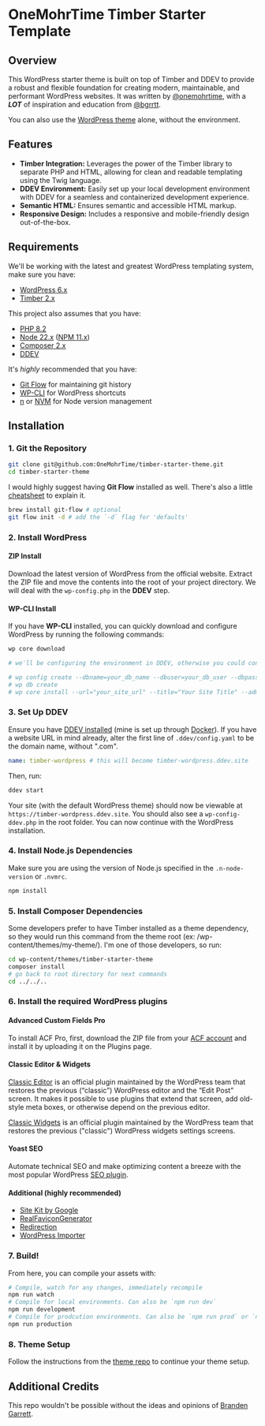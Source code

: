 # OneMohrTime Timber Starter Template

## Overview
This WordPress starter theme is built on top of Timber and DDEV to provide a robust and flexible foundation for creating modern, maintainable, and performant WordPress websites. It was written by [@onemohrtime](https://github.com/OneMohrTime), with a _**LOT**_ of inspiration and education from [@bgrrtt](https://github.com/bgrrtt).

You can also use the [WordPress theme](/wp-content/themes/timber-starter-theme/) alone, without the environment.

## Features
- **Timber Integration:** Leverages the power of the Timber library to separate PHP and HTML, allowing for clean and readable templating using the Twig language.
- **DDEV Environment:** Easily set up your local development environment with DDEV for a seamless and containerized development experience.
- **Semantic HTML:** Ensures semantic and accessible HTML markup.
- **Responsive Design:** Includes a responsive and mobile-friendly design out-of-the-box.

## Requirements
We'll be working with the latest and greatest WordPress templating system, make sure you have:
- [WordPress 6.x](https://wordpress.org/download/)
- [Timber 2.x](https://timber.github.io/docs/v2/installation/installation/)

This project also assumes that you have:
- [PHP 8.2](https://www.php.net/manual/en/install.php)
- [Node 22.x](https://nodejs.org/en/download/package-manager) ([NPM 11.x](https://www.npmjs.com/))
- [Composer 2.x](https://getcomposer.org/doc/00-intro.md)
- [DDEV](https://ddev.com/get-started/)

It's _highly_ recommended that you have:
- [Git Flow](https://nvie.com/posts/a-successful-git-branching-model/) for maintaining git history
- [WP-CLI](https://wp-cli.org/) for WordPress shortcuts
- [n](https://github.com/tj/n) or [NVM](https://github.com/nvm-sh/nvm) for Node version management

## Installation

### 1. Git the Repository
```bash
git clone git@github.com:OneMohrTime/timber-starter-theme.git
cd timber-starter-theme
```

I would highly suggest having **Git Flow** installed as well. There's also a little [cheatsheet](https://danielkummer.github.io/git-flow-cheatsheet/) to explain it.
```bash
brew install git-flow # optional
git flow init -d # add the `-d` flag for 'defaults'
```

### 2. Install WordPress

#### ZIP Install
Download the latest version of WordPress from the official website. Extract the ZIP file and move the contents into the root of your project directory. We will deal with the `wp-config.php` in the **DDEV** step.

#### WP-CLI Install
If you have **WP-CLI** installed, you can quickly download and configure WordPress by running the following commands:
```bash
wp core download

# we'll be configuring the environment in DDEV, otherwise you could continue on...

# wp config create --dbname=your_db_name --dbuser=your_db_user --dbpass=your_db_password --dbhost=your_db_host
# wp db create
# wp core install --url="your_site_url" --title="Your Site Title" --admin_user="admin" --admin_password="admin_password" --admin_email="admin_email"
```

### 3. Set Up DDEV
Ensure you have [DDEV installed](https://ddev.readthedocs.io/en/stable/users/install/ddev-installation/) (mine is set up through [Docker](https://docs.docker.com/desktop/install/mac-install/)). If you have a website URL in mind already, alter the first line of `.ddev/config.yaml` to be the domain name, without ".com".

```yaml
name: timber-wordpress # this will become timber-wordpress.ddev.site
```

Then, run:
```bash
ddev start
```
Your site (with the default WordPress theme) should now be viewable at `https://timber-wordpress.ddev.site`. You should also see a `wp-config-ddev.php` in the root folder. You can now continue with the WordPress installation.

### 4. Install Node.js Dependencies

Make sure you are using the version of Node.js specified in the `.n-node-version` or `.nvmrc`.
```bash
npm install
```

### 5. Install Composer Dependencies
Some developers prefer to have Timber installed as a theme dependency, so they would run this command from the theme root (ex: /wp-content/themes/my-theme/). I'm one of those developers, so run:

```bash
cd wp-content/themes/timber-starter-theme
composer install
# go back to root directory for next commands
cd ../../..
```

### 6. Install the required WordPress plugins
#### Advanced Custom Fields Pro
To install ACF Pro, first, download the ZIP file from your [ACF account](https://www.advancedcustomfields.com/my-account/view-licenses/) and install it by uploading it on the Plugins page.

#### Classic Editor & Widgets
[Classic Editor](https://wordpress.org/plugins/classic-editor/) is an official plugin maintained by the WordPress team that restores the previous (“classic”) WordPress editor and the “Edit Post” screen. It makes it possible to use plugins that extend that screen, add old-style meta boxes, or otherwise depend on the previous editor.

[Classic Widgets](https://wordpress.org/plugins/classic-widgets/) is an official plugin maintained by the WordPress team that restores the previous ("classic") WordPress widgets settings screens.

#### Yoast SEO
Automate technical SEO and make optimizing content a breeze with the most popular WordPress [SEO plugin](https://yoast.com/wordpress/plugins/seo/).

#### Additional (highly recommended)
- [Site Kit by Google](https://sitekit.withgoogle.com/)
- [RealFaviconGenerator](https://realfavicongenerator.net/)
- [Redirection](https://redirection.me/)
- [WordPress Importer](https://wordpress.org/plugins/wordpress-importer/)

### 7. Build!
From here, you can compile your assets with:
```bash
# Compile, watch for any changes, immediately recompile
npm run watch
# Compile for local environments. Can also be `npm run dev`
npm run development
# Compile for prodcution environments. Can also be `npm run prod` or `npm run build`
npm run production
```

### 8. Theme Setup
Follow the instructions from the [theme repo](/wp-content/themes/timber-starter-theme/) to continue your theme setup.

## Additional Credits

This repo wouldn't be possible without the ideas and opinions of [Branden Garrett](https://github.com/bgrrtt).
